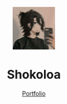 <div align="center">
  <img src="src/assets/images/favicon.png" width="100" />

# Shokoloa
[Portfolio](https://arvalia-react.vercel.app)
</div>